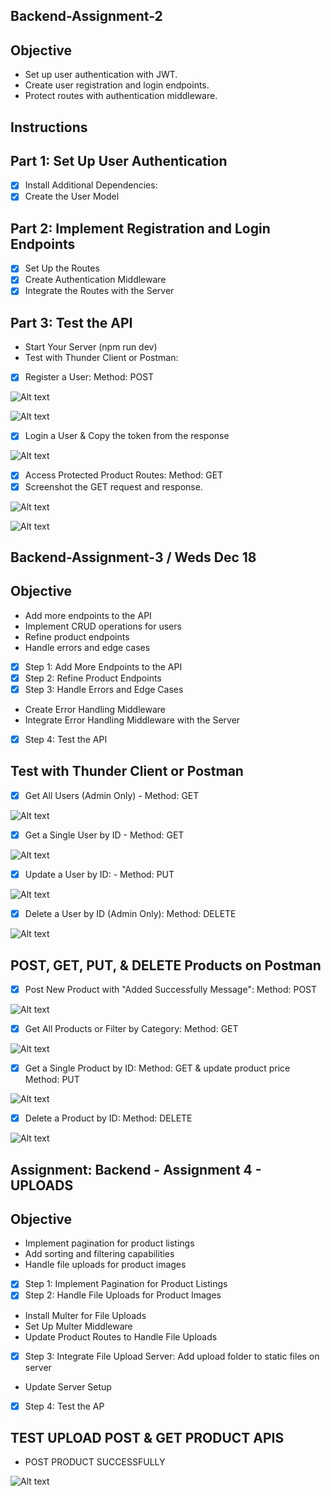 ## **Backend-Assignment-2**

## **Objective**
- Set up user authentication with JWT.
- Create user registration and login endpoints.
- Protect routes with authentication middleware.

## **Instructions**
## **Part 1: Set Up User Authentication**
- [x] Install Additional Dependencies:
- [x] Create the User Model

## **Part 2: Implement Registration and Login Endpoints**
- [x] Set Up the Routes
- [x] Create Authentication Middleware
- [x] Integrate the Routes with the Server

## **Part 3: Test the API**
- Start Your Server (npm run dev)
- Test with Thunder Client or Postman:
- [x] Register a User: Method: POST

![Alt text](imgs/auth-register.png)

![Alt text](imgs/mongo.jpg)

- [x] Login a User & Copy the token from the response

![Alt text](imgs/auth-login.jpg)

- [x] Access Protected Product Routes: Method: GET
- [x] Screenshot the GET request and response.

![Alt text](imgs/products-token.jpg)

![Alt text](imgs/3000-products.png)

## **Backend-Assignment-3 / Weds Dec 18**

## **Objective**

- Add more endpoints to the API
- Implement CRUD operations for users
- Refine product endpoints
- Handle errors and edge cases

- [x] Step 1: Add More Endpoints to the API
- [x] Step 2: Refine Product Endpoints
- [x] Step 3: Handle Errors and Edge Cases

- Create Error Handling Middleware
- Integrate Error Handling Middleware with the Server

- [x] Step 4: Test the API

## **Test with Thunder Client or Postman**
- [x] Get All Users (Admin Only) - Method: GET

![Alt text](imgs/get-all-users.png)

- [x] Get a Single User by ID - Method: GET

![Alt text](imgs/get-by-id.png)

- [x] Update a User by ID: - Method: PUT

![Alt text](imgs/put-by-id.png)

- [x] Delete a User by ID (Admin Only): Method: DELETE

![Alt text](imgs/delete-user.png)

## **POST, GET, PUT, & DELETE Products on Postman**

- [x] Post New Product with "Added Successfully Message": Method: POST

![Alt text](imgs/post-product.png)

- [x] Get All Products or Filter by Category: Method: GET

![Alt text](imgs/get-all-products.png)

- [x] Get a Single Product by ID: Method: GET & update product price Method: PUT

![Alt text](imgs/put-product.png)

- [x] Delete a Product by ID: Method: DELETE

![Alt text](imgs/delete-product.png)

## **Assignment: Backend - Assignment 4 - UPLOADS**
## **Objective**
- Implement pagination for product listings
- Add sorting and filtering capabilities
- Handle file uploads for product images

- [x] Step 1: Implement Pagination for Product Listings
- [x] Step 2: Handle File Uploads for Product Images
- Install Multer for File Uploads
- Set Up Multer Middleware
- Update Product Routes to Handle File Uploads
- [x] Step 3: Integrate File Upload Server: Add upload folder to static files on server
- Update Server Setup
- [x] Step 4: Test the AP

## **TEST UPLOAD POST & GET PRODUCT APIS**

- POST PRODUCT SUCCESSFULLY

![Alt text](imgs/post-krampus-mug.png)

